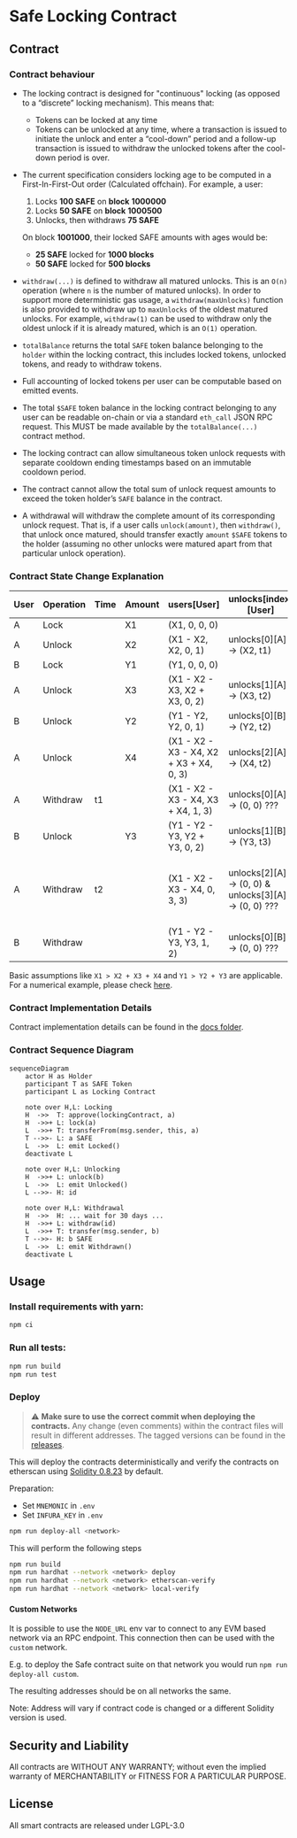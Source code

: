 # Safe Locking Contract

## Contract

### Contract behaviour

- The locking contract is designed for "continuous" locking (as opposed to a “discrete” locking mechanism). This means that:
  - Tokens can be locked at any time
  - Tokens can be unlocked at any time, where a transaction is issued to initiate the unlock and enter a “cool-down” period and a follow-up transaction is issued to withdraw the unlocked tokens after the cool-down period is over.
- The current specification considers locking age to be computed in a First-In-First-Out order (Calculated offchain). For example, a user:

  1.  Locks **100 SAFE** on **block** **1000000**
  2.  Locks **50 SAFE** on **block** **1000500**
  3.  Unlocks, then withdraws **75 SAFE**

  On block **1001000**, their locked SAFE amounts with ages would be:

  - **25 SAFE** locked for **1000 blocks**
  - **50 SAFE** locked for **500 blocks**

- `withdraw(...)` is defined to withdraw all matured unlocks. This is an `O(n)` operation (where `n` is the number of matured unlocks). In order to support more deterministic gas usage, a `withdraw(maxUnlocks)` function is also provided to withdraw up to `maxUnlocks` of the oldest matured unlocks. For example, `withdraw(1)` can be used to withdraw only the oldest unlock if it is already matured, which is an `O(1)` operation.
- `totalBalance` returns the total `SAFE` token balance belonging to the `holder` within the locking contract, this includes locked tokens, unlocked tokens, and ready to withdraw tokens.
- Full accounting of locked tokens per user can be computable based on emitted events.
- The total `$SAFE` token balance in the locking contract belonging to any user can be readable on-chain or via a standard `eth_call` JSON RPC request. This MUST be made available by the `totalBalance(...)` contract method.
- The locking contract can allow simultaneous token unlock requests with separate cooldown ending timestamps based on an immutable cooldown period.
- The contract cannot allow the total sum of unlock request amounts to exceed the token holder’s `SAFE` balance in the contract.
- A withdrawal will withdraw the complete amount of its corresponding unlock request. That is, if a user calls `unlock(amount)`, then `withdraw()`, that unlock once matured, should transfer exactly `amount` `$SAFE` tokens to the holder (assuming no other unlocks were matured apart from that particular unlock operation).

### Contract State Change Explanation

| User | Operation | Time | Amount | users[User]                             | unlocks[index][User]                                | Note                                         |
| ---- | --------- | ---- | ------ | --------------------------------------- | --------------------------------------------------- | -------------------------------------------- |
| A    | Lock      |      | X1     | (X1, 0, 0, 0)                           |                                                     |                                              |
| A    | Unlock    |      | X2     | (X1 - X2, X2, 0, 1)                     | unlocks[0][A] → (X2, t1)                            |                                              |
| B    | Lock      |      | Y1     | (Y1, 0, 0, 0)                           |                                                     |                                              |
| A    | Unlock    |      | X3     | (X1 - X2 - X3, X2 + X3, 0, 2)           | unlocks[1][A] → (X3, t2)                            |                                              |
| B    | Unlock    |      | Y2     | (Y1 - Y2, Y2, 0, 1)                     | unlocks[0][B] → (Y2, t2)                            |                                              |
| A    | Unlock    |      | X4     | (X1 - X2 - X3 - X4, X2 + X3 + X4, 0, 3) | unlocks[2][A] → (X4, t2)                            |                                              |
| A    | Withdraw  | t1   |        | (X1 - X2 - X3 - X4, X3 + X4, 1, 3)      | unlocks[0][A] → (0, 0) ???                          |                                              |
| B    | Unlock    |      | Y3     | (Y1 - Y2 - Y3, Y2 + Y3, 0, 2)           | unlocks[1][B] → (Y3, t3)                            |                                              |
| A    | Withdraw  | t2   |        | (X1 - X2 - X3 - X4, 0, 3, 3)            | unlocks[2][A] → (0, 0) & unlocks[3][A] → (0, 0) ??? | Here 2 withdraw happens, as time t2 reached. |
| B    | Withdraw  |      |        | (Y1 - Y2 - Y3, Y3, 1, 2)                | unlocks[0][B] → (0, 0) ???                          |                                              |

Basic assumptions like `X1 > X2 + X3 + X4` and `Y1 > Y2 + Y3` are applicable. For a numerical example, please check [here](./docs/Implementation.md).

### Contract Implementation Details

Contract implementation details can be found in the [docs folder](./docs/Implementation.md).

### Contract Sequence Diagram

```mermaid
sequenceDiagram
	actor H as Holder
	participant T as SAFE Token
	participant L as Locking Contract

	note over H,L: Locking
	H  ->>  T: approve(lockingContract, a)
	H  ->>+ L: lock(a)
	L  ->>+ T: transferFrom(msg.sender, this, a)
	T -->>- L: a SAFE
	L  ->>  L: emit Locked()
	deactivate L

	note over H,L: Unlocking
	H  ->>+ L: unlock(b)
	L  ->>  L: emit Unlocked()
	L -->>- H: id

	note over H,L: Withdrawal
	H  ->>  H: ... wait for 30 days ...
	H  ->>+ L: withdraw(id)
	L  ->>+ T: transfer(msg.sender, b)
	T -->>- H: b SAFE
	L  ->>  L: emit Withdrawn()
	deactivate L
```

<!--
### Audits
- [](./docs/)
-->

## Usage

### Install requirements with yarn:

```bash
npm ci
```

### Run all tests:

```bash
npm run build
npm run test
```

### Deploy

> :warning: **Make sure to use the correct commit when deploying the contracts.** Any change (even comments) within the contract files will result in different addresses. The tagged versions can be found in the [releases](https://github.com/safe-global/safe-locking/releases).

This will deploy the contracts deterministically and verify the contracts on etherscan using [Solidity 0.8.23](https://github.com/ethereum/solidity/releases/tag/v0.8.23) by default.

Preparation:

- Set `MNEMONIC` in `.env`
- Set `INFURA_KEY` in `.env`

```bash
npm run deploy-all <network>
```

This will perform the following steps

```bash
npm run build
npm run hardhat --network <network> deploy
npm run hardhat --network <network> etherscan-verify
npm run hardhat --network <network> local-verify
```

#### Custom Networks

It is possible to use the `NODE_URL` env var to connect to any EVM based network via an RPC endpoint. This connection then can be used with the `custom` network.

E.g. to deploy the Safe contract suite on that network you would run `npm run deploy-all custom`.

The resulting addresses should be on all networks the same.

Note: Address will vary if contract code is changed or a different Solidity version is used.

## Security and Liability

All contracts are WITHOUT ANY WARRANTY; without even the implied warranty of MERCHANTABILITY or FITNESS FOR A PARTICULAR PURPOSE.

## License

All smart contracts are released under LGPL-3.0
